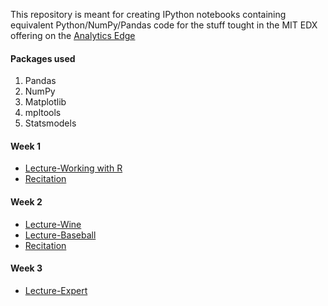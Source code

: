 
This repository is meant for creating IPython notebooks containing equivalent Python/NumPy/Pandas code 
for the stuff tought in the MIT EDX offering on the [Analytics Edge](https://www.edx.org/course/mitx/mitx-15-071x-analytics-edge-1416)

#### Packages used

1. Pandas
2. NumPy
3. Matplotlib
4. mpltools
5. Statsmodels

#### Week 1 

* [Lecture-Working with R](http://nbviewer.ipython.org/github/nipunreddevil/PythonAnalyticsEdge/tree/master/week_1/working_with_r/)
* [Recitation](http://nbviewer.ipython.org/github/nipunreddevil/PythonAnalyticsEdge/tree/master/week_1/recitation/)

#### Week 2
* [Lecture-Wine](http://nbviewer.ipython.org/github/nipunreddevil/PythonAnalyticsEdge/blob/master/week_2/lecture/wine.ipynb?create=1)
* [Lecture-Baseball](http://nbviewer.ipython.org/github/nipunreddevil/PythonAnalyticsEdge/blob/master/week_2/lecture/baseball.ipynb?create=1)
* [Recitation](http://nbviewer.ipython.org/github/nipunreddevil/PythonAnalyticsEdge/blob/master/week_2/recitation.ipynb?create=1)

#### Week 3
* [Lecture-Expert](http://nbviewer.ipython.org/github/nipunreddevil/PythonAnalyticsEdge/blob/master/week_3/lecture/expert.ipynb?create=1)
